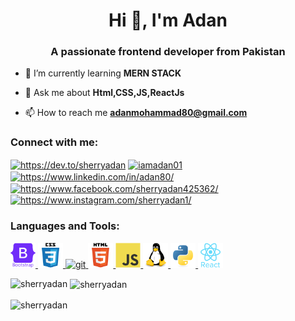 <h1 align="center">Hi 👋, I'm Adan</h1>
<h3 align="center">A passionate frontend developer from Pakistan</h3>

- 🌱 I’m currently learning **MERN STACK**

- 💬 Ask me about **Html,CSS,JS,ReactJs**

- 📫 How to reach me **adanmohammad80@gmail.com**

<h3 align="left">Connect with me:</h3>
<p align="left">
<a href="https://dev.to/https://dev.to/sherryadan" target="blank"><img align="center" src="https://raw.githubusercontent.com/rahuldkjain/github-profile-readme-generator/master/src/images/icons/Social/devto.svg" alt="https://dev.to/sherryadan" height="30" width="40" /></a>
<a href="https://twitter.com/iamadan01" target="blank"><img align="center" src="https://raw.githubusercontent.com/rahuldkjain/github-profile-readme-generator/master/src/images/icons/Social/twitter.svg" alt="iamadan01" height="30" width="40" /></a>
<a href="https://linkedin.com/in/https://www.linkedin.com/in/adan80/" target="blank"><img align="center" src="https://raw.githubusercontent.com/rahuldkjain/github-profile-readme-generator/master/src/images/icons/Social/linked-in-alt.svg" alt="https://www.linkedin.com/in/adan80/" height="30" width="40" /></a>
<a href="https://fb.com/https://www.facebook.com/sherryadan425362/" target="blank"><img align="center" src="https://raw.githubusercontent.com/rahuldkjain/github-profile-readme-generator/master/src/images/icons/Social/facebook.svg" alt="https://www.facebook.com/sherryadan425362/" height="30" width="40" /></a>
<a href="https://instagram.com/https://www.instagram.com/sherryadan1/" target="blank"><img align="center" src="https://raw.githubusercontent.com/rahuldkjain/github-profile-readme-generator/master/src/images/icons/Social/instagram.svg" alt="https://www.instagram.com/sherryadan1/" height="30" width="40" /></a>
</p>

<h3 align="left">Languages and Tools:</h3>
<p align="left"> <a href="https://getbootstrap.com" target="_blank" rel="noreferrer"> <img src="https://raw.githubusercontent.com/devicons/devicon/master/icons/bootstrap/bootstrap-plain-wordmark.svg" alt="bootstrap" width="40" height="40"/> </a> <a href="https://www.w3schools.com/css/" target="_blank" rel="noreferrer"> <img src="https://raw.githubusercontent.com/devicons/devicon/master/icons/css3/css3-original-wordmark.svg" alt="css3" width="40" height="40"/> </a> <a href="https://git-scm.com/" target="_blank" rel="noreferrer"> <img src="https://www.vectorlogo.zone/logos/git-scm/git-scm-icon.svg" alt="git" width="40" height="40"/> </a> <a href="https://www.w3.org/html/" target="_blank" rel="noreferrer"> <img src="https://raw.githubusercontent.com/devicons/devicon/master/icons/html5/html5-original-wordmark.svg" alt="html5" width="40" height="40"/> </a> <a href="https://developer.mozilla.org/en-US/docs/Web/JavaScript" target="_blank" rel="noreferrer"> <img src="https://raw.githubusercontent.com/devicons/devicon/master/icons/javascript/javascript-original.svg" alt="javascript" width="40" height="40"/> </a> <a href="https://www.linux.org/" target="_blank" rel="noreferrer"> <img src="https://raw.githubusercontent.com/devicons/devicon/master/icons/linux/linux-original.svg" alt="linux" width="40" height="40"/> </a> <a href="https://www.python.org" target="_blank" rel="noreferrer"> <img src="https://raw.githubusercontent.com/devicons/devicon/master/icons/python/python-original.svg" alt="python" width="40" height="40"/> </a> <a href="https://reactjs.org/" target="_blank" rel="noreferrer"> <img src="https://raw.githubusercontent.com/devicons/devicon/master/icons/react/react-original-wordmark.svg" alt="react" width="40" height="40"/> </a> </p>

<p><img align="left" src="https://github-readme-stats.vercel.app/api/top-langs?username=sherryadan&show_icons=true&locale=en&layout=compact" alt="sherryadan" /></p>

<p>&nbsp;<img align="center" src="https://github-readme-stats.vercel.app/api?username=sherryadan&show_icons=true&locale=en" alt="sherryadan" /></p>

<p><img align="center" src="https://github-readme-streak-stats.herokuapp.com/?user=sherryadan&" alt="sherryadan" /></p>
